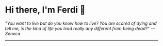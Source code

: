 <h1>Hi there, I'm Ferdi 👋</h1>

<p><em>
  "You want to live but do you know how to live? You are scared of dying and tell me, is the kind of life you lead really any different from being dead?" — Seneca
</em></p>

---
